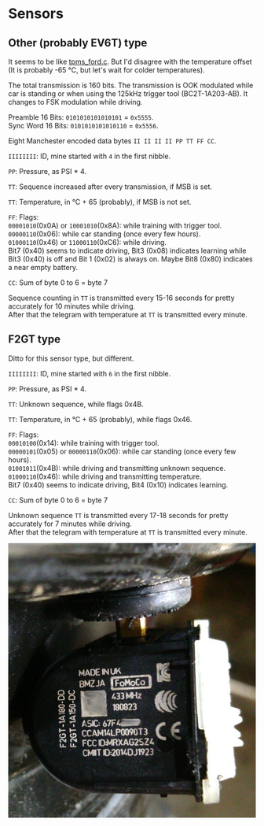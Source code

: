# Sensors

## Other (probably EV6T) type

It seems to be like [tpms_ford.c](https://github.com/merbanan/rtl_433/blob/master/src/devices/tpms_ford.c). But I'd disagree with the temperature offset (It is probably -65 °C, but let's wait for colder temperatures).

The total transmission is 160 bits. The transmission is OOK modulated while car is standing or when using the 125kHz trigger tool (BC2T-1A203-AB). It changes to FSK modulation while driving.

Preamble 16 Bits: `0101010101010101` = `0x5555`.  
Sync Word 16 Bits: `0101010101010110` = `0x5556`.

Eight Manchester encoded data bytes `II II II II PP TT FF CC`.

`IIIIIIII`: ID, mine started with `4` in the first nibble.

`PP`: Pressure, as PSI * 4.

`TT`: Sequence increased after every transmission, if MSB is set.

`TT`: Temperature, in °C + 65 (probably), if MSB is not set.

`FF`: Flags:  
`00001010`(0x0A) or `10001010`(0x8A): while training with trigger tool.  
`00000110`(0x06): while car standing (once every few hours).  
`01000110`(0x46) or `11000110`(0xC6): while driving.  
Bit7 (0x40) seems to indicate driving, Bit3 (0x08) indicates learning while Bit3 (0x40) is off and Bit 1 (0x02) is always on.
Maybe Bit8 (0x80) indicates a near empty battery.

`CC`: Sum of byte 0 to 6 = byte 7

Sequence counting in `TT` is transmitted every 15-16 seconds for pretty accurately for 10 minutes while driving.  
After that the telegram with temperature at `TT` is transmitted every minute.

## F2GT type

Ditto for this sensor type, but different.

`IIIIIIII`: ID, mine started with `6` in the first nibble.

`PP`: Pressure, as PSI * 4.

`TT`: Unknown sequence, while flags 0x4B.

`TT`: Temperature, in °C + 65 (probably), while flags 0x46.

`FF`: Flags:  
`00010100`(0x14): while training with trigger tool.  
`00000101`(0x05) or `00000110`(0x06): while car standing (once every few hours).  
`01001011`(0x4B): while driving and transmitting unknown sequence.  
`01000110`(0x46): while driving and transmitting temperature.  
Bit7 (0x40) seems to indicate driving, Bit4 (0x10) indicates learning.

`CC`: Sum of byte 0 to 6 = byte 7

Unknown sequence `TT` is transmitted every 17-18 seconds for pretty accurately for 7 minutes while driving.  
After that the telegram with temperature at `TT` is transmitted every minute.

![F2GT Sensor](../pic/f2gt-sensor.jpg)